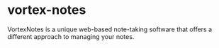 # vortex-notes
VortexNotes is a unique web-based note-taking software that offers a different approach to managing your notes.
